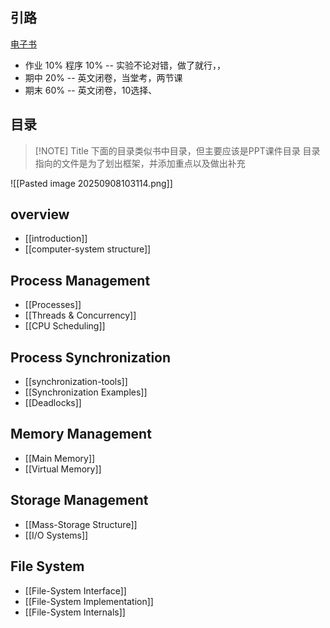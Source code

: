 ## 引路
[电子书](https://os-book.com/OS10/index.html)

- 作业 10%     程序 10% -- 实验不论对错，做了就行，，
- 期中 20% -- 英文闭卷，当堂考，两节课
- 期末 60% -- 英文闭卷，10选择、
## 目录

> [!NOTE] Title
> 下面的目录类似书中目录，但主要应该是PPT课件目录
> 目录指向的文件是为了划出框架，并添加重点以及做出补充

![[Pasted image 20250908103114.png]]
## overview
- [[introduction]]
- [[computer-system structure]]
## Process Management
- [[Processes]]
- [[Threads & Concurrency]]
- [[CPU Scheduling]]
## Process Synchronization
- [[synchronization-tools]]
- [[Synchronization Examples]]
- [[Deadlocks]]
## Memory Management
- [[Main Memory]]
- [[Virtual Memory]]
## Storage Management
- [[Mass-Storage Structure]]
- [[I/O Systems]]
## File System
- [[File-System Interface]]
- [[File-System Implementation]]
- [[File-System Internals]]


